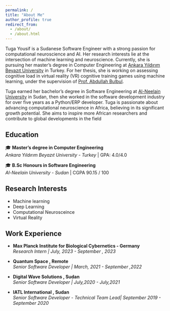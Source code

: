 ```yaml
---
permalink: /
title: "About Me"
author_profile: true
redirect_from: 
  - /about/
  - /about.html
---
```


Tuga Yousif is a Sudanese Software Engineer with a strong passion for computational neuroscience and AI. Her research interests lie at the intersection of machine learning and neuroscience. Currently, she is pursuing her master’s degree in Computer Engineering at [Ankara Yıldırım Beyazıt University](https://aybu.edu.tr/BilgisayarMuh/en) in Turkey. For her thesis, she is working on assessing cognitive load in virtual reality (VR) cognitive training games using machine learning, under the supervision of [Prof. Abdullah Bulbul](https://avesis.aybu.edu.tr/abulbul).


Tuga earned her bachelor’s degree in Software Engineering at [Al-Neelain University](https://www.neelain.edu.sd/college/Computer) in Sudan, then she worked in the software development industry for over five years as a Python/ERP developer. Tuga is passionate about advancing computational neuroscience in Africa, believing in its significant growth potential. She aims to inspire more African researchers and contribute to global developments in the field



<!-- old about me 
About Me
Tuga Yousif is a Sudanese Software Engineer with a strong passion for computational neuroscience and AI. Her research interests lie at the intersection of machine learning and neuroscience. After earning her bachelor’s degree in Software Engineering, she worked in the software development industry for over five years as a Python/ERP developer. Currently, she is pursuing her master’s degree in Computer Engineering. -->


## Education

 🎓 **Master’s degree in Computer Engineering**  
 *Ankara Yıldırım Beyazıt University - Turkey* |  GPA: 4.0/4.0
 
 🎓 **B.Sc Honours in Software Engineering**  
 *Al-Neelain University - Sudan* | CGPA 90.15 / 100


## Research Interests 
* Machine learning 
* Deep Learning 
* Computational Neurosceince 
* Virtual Reality 

## Work Experience

 * **Max Planck Institute for Biological Cybernetics - Germany**  
 *Research Intern |  July, 2023 - September , 2023*
 
 * **Quantum Space  ,  Remote**  
 *Senior Software Developer | March, 2021 - September ,2022*

 * **Digital Wave Solutions  ,  Sudan**  
 *Senior Software Developer |   July,2020 - July,2021*

 * **IATL International  ,   Sudan**  
 *Senior Software Developer - Technical Team Lead|   September 2019 - September 2020*





<!-- 
## The Journey So Far

### <span style="color:rgb(66, 140, 218);">2025
---
- **2025-03-19** <span style="padding-left: 10px;">
My submission, "Understanding Cognitive Load in Virtual Reality (VR) Environments: A Machine Learning Approach", has been accepted for presentation at the [7th International Conference Digital Culture & AudioVisual Challenges (DCAC 2025)](https://avarts.ionio.gr/dcac/2025/).
- **2025-02-01**  <span style="padding-left: 10px;">
Successfully completed the 2025 [Simons Computational Neuroscience Imbizo Summer School](https://imbizo.africa/archive/2025/).












### <span style="color:rgb(66, 140, 218);">2024
---
- **2024-12-20**  <span style="padding-left: 10px;">
Completed the Africa to Silicon Valley (A2SV) remote Software Engineering Training program.


- **2024-03-20**  <span style="padding-left: 10px;">
I'm thrilled to share that our team [ECoGers](https://media.licdn.com/dms/image/v2/D5622AQH3uQvEexno4A/feedshare-shrink_800/feedshare-shrink_800/0/1714577443095?e=1748476800&v=beta&t=AQyDJcU_1-Cdfi5uKAup5toaBoT990k3Dyl6-PpoDG8) won first place in the [BR41N.IO hackathon](https://www.br41n.io/Spring-School-2024) during The BCI & Neurotech Spring School 2024



### <span style="color:rgb(66, 140, 218);">2023
---
- **2023-07-20**  <span style="padding-left: 10px;">
I am pleased to be starting a position as a [Research Intern at the Max Planck Institute for Biological Cybernetics](https://www.kyb.tuebingen.mpg.de/person/129429/2549), Germany, where I will be contributing to the development and implementation of decision-making models using Reinforcement Learning.

- **2023-06-10**  <span style="padding-left: 10px;">
I have successfully received my Turkish Language Certificate at the C1 proficiency level as part of the Türkiye Scholarships International Turkish Scholars Language Program.


### <span style="color:rgb(66, 140, 218);">2022
---
- **2022-09-16** 
I'm thrilled to announce that my abstract titled ["Motor Imagery ECoG Signal Classification With Optimal Selection Of Minimum Electrodes"](https://neurips.cc/virtual/2022/57491) has been accepted for presentation at the Women in Machine Learning (WiML) Workshop 2022, co-located with [NeurIPS conference](https://neurips.cc/Conferences/2022).

- **2022-08-11**  <span style="padding-left: 10px;">
I'm honored to announce that I've been awarded a [Türkiye Scholarship](https://www.turkiyeburslari.gov.tr/) for graduate studies in Turkey (2023-2025), with an acceptance rate of 5-10%. -->

